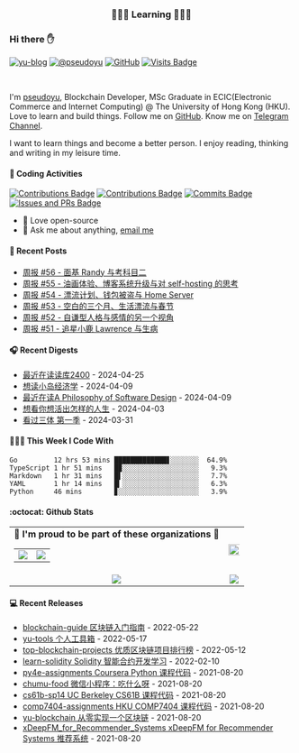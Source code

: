 <p align="center">
 <h3 align="center">🧑🏻‍💻 Learning 🧑🏻‍💻</h3>
</p>

### Hi there ✋

[![yu-blog](https://img.shields.io/badge/blog-yu-9cf?style=flat-square)](https://www.pseudoyu.com)
[![@pseudoyu](https://img.shields.io/badge/weibo-%40pseudoyu-critical?style=flat-square)](https://weibo.com/3675416370/profile)
[![GitHub](https://img.shields.io/github/followers/pseudoyu?logo=github&style=flat-square)](https://github.com/pseudoyu)
[![Visits Badge](https://badges.strrl.dev/visits/pseudoyu/pseudoyu?style=flat-square)](https://github.com/pseudoyu)

<br />

I'm [pseudoyu](https://www.pseudoyu.com), Blockchain Developer, MSc Graduate in ECIC(Electronic Commerce and Internet Computing) @ The University of Hong Kong (HKU). Love to learn and build things. Follow me on [GitHub](https://github.com/pseudoyu). Know me on [Telegram Channel](https://t.me/pseudoyulife).

I want to learn things and become a better person. I enjoy reading, thinking and writing in my leisure time.

#### 🔨 Coding Activities

[![Contributions Badge](https://badges.strrl.dev/contributions/all/pseudoyu?style=flat-square)](https://github.com/pseudoyu)
[![Contributions Badge](https://badges.strrl.dev/contributions/weekly/pseudoyu?style=flat-square)](https://github.com/pseudoyu)
[![Commits Badge](https://badges.strrl.dev/commits/weekly/pseudoyu?style=flat-square)](https://github.com/pseudoyu)
[![Issues and PRs Badge](https://badges.strrl.dev/issues-and-prs/weekly/pseudoyu?style=flat-square)](https://github.com/pseudoyu)

- 💼 Love open-source
- 💬 Ask me about anything, [email me](mailto:pseudoyu@connect.hku.hk)

#### 📰 Recent Posts

<!-- blog starts -->
* <a href=https://www.pseudoyu.com/zh/2024/03/31/weekly_review_20240331/ target='_blank'>周报 #56 - 面基 Randy 与考科目二</a>
* <a href=https://www.pseudoyu.com/zh/2024/03/24/weekly_review_20240324/ target='_blank'>周报 #55 - 油画体验、博客系统升级与对 self-hosting 的思考</a>
* <a href=https://www.pseudoyu.com/zh/2024/03/16/weekly_review_20240316/ target='_blank'>周报 #54 - 漂流计划、钱包被盗与 Home Server</a>
* <a href=https://www.pseudoyu.com/zh/2024/02/29/weekly_review_20240229/ target='_blank'>周报 #53 - 空白的三个月、生活漂流与春节</a>
* <a href=https://www.pseudoyu.com/zh/2023/12/03/weekly_review_20231203/ target='_blank'>周报 #52 - 自谦型人格与感情的另一个视角</a>
* <a href=https://www.pseudoyu.com/zh/2023/11/29/weekly_review_20231129/ target='_blank'>周报 #51 - 追星小鹿 Lawrence 与生病</a>
<!-- blog ends -->

#### 🎧 Recent Digests

<!-- douban starts -->
* <a href='https://book.douban.com/subject/36680227/' target='_blank'>最近在读读库2400</a> - 2024-04-25
* <a href='https://book.douban.com/subject/26985299/' target='_blank'>想读小岛经济学</a> - 2024-04-09
* <a href='https://book.douban.com/subject/30218046/' target='_blank'>最近在读A Philosophy of Software Design</a> - 2024-04-09
* <a href='http://movie.douban.com/subject/26925611/' target='_blank'>想看你想活出怎样的人生</a> - 2024-04-03
* <a href='http://movie.douban.com/subject/35196946/' target='_blank'>看过三体 第一季</a> - 2024-03-31
<!-- douban ends -->

#### 👨🏻‍💻 This Week I Code With

<!-- code_time starts -->

```text
Go         12 hrs 53 mins █████████████▋░░░░░░░  64.9%
TypeScript 1 hr 51 mins   █▉░░░░░░░░░░░░░░░░░░░   9.3%
Markdown   1 hr 31 mins   █▌░░░░░░░░░░░░░░░░░░░   7.7%
YAML       1 hr 14 mins   █▎░░░░░░░░░░░░░░░░░░░   6.3%
Python     46 mins        ▊░░░░░░░░░░░░░░░░░░░░   3.9%
```

<!-- code_time ends -->

#### :octocat: Github Stats

<table align="center" width="100%">
  <tr>
    <td align="center">
      <strong> 🌟 I'm proud to be part of these organizations 🌟 </strong><br>
      <table>
        <tr>
          <td align="center">
            <a href="https://github.com/NaturalSelectionLabs">
              <img src="https://avatars.githubusercontent.com/u/82145280?s=150&v=4" />
            </a>
          </td>
          <td align="center">
            <a href="https://github.com/rss3-network">
              <img src="https://avatars.githubusercontent.com/u/152575164?s=150&v=4" />
            </a>
          </td>
        </tr>
      </table>
    </td>
    <td align="center">
      <img width="120%" src="https://yu-readme.vercel.app/api?username=pseudoyu&count_private=true&theme=gotham&show_icons=true" />
    </td>
  </tr>
  <tr>
          <td align="center">
            <img src="https://yu-readme.vercel.app/api/top-langs/?username=pseudoyu&hide=html,php,css,java,Svelte,smarty&layout=compact&theme=gotham">
          </td>
    <td align="center">
      <!-- <img src="https://yu-github-readme-stats.herokuapp.com/?user=pseudoyu&theme=gotham"> -->
      <img src="https://github-readme-streak-stats.herokuapp.com/?user=pseudoyu&theme=gotham">
    </td>
  </tr>
</table>

#### 💻 Recent Releases

<!-- recent_releases starts -->
* <a href=https://github.com/pseudoyu/blockchain-guide/releases/tag/v0.1.0 target='_blank'>blockchain-guide 区块链入门指南</a> - 2022-05-22
* <a href=https://github.com/pseudoyu/yu-tools/releases/tag/v0.1 target='_blank'>yu-tools 个人工具箱</a> - 2022-05-17
* <a href=https://github.com/pseudoyu/top-blockchain-projects/releases/tag/v1.0.0 target='_blank'>top-blockchain-projects 优质区块链项目排行榜</a> - 2022-05-12
* <a href=https://github.com/pseudoyu/learn-solidity/releases/tag/v1.0.0 target='_blank'>learn-solidity Solidity 智能合约开发学习</a> - 2022-02-10
* <a href=https://github.com/pseudoyu/py4e-assignments/releases/tag/v1.0.0 target='_blank'>py4e-assignments Coursera Python 课程代码</a> - 2021-08-20
* <a href=https://github.com/pseudoyu/chumu-food/releases/tag/v1.0.0 target='_blank'>chumu-food 微信小程序：吃什么呀</a> - 2021-08-20
* <a href=https://github.com/pseudoyu/cs61b-sp14/releases/tag/v0.0.1 target='_blank'>cs61b-sp14 UC Berkeley CS61B 课程代码</a> - 2021-08-20
* <a href=https://github.com/pseudoyu/comp7404-assignments/releases/tag/v1.0.0 target='_blank'>comp7404-assignments HKU COMP7404 课程代码</a> - 2021-08-20
* <a href=https://github.com/pseudoyu/yu-blockchain/releases/tag/v1.0.0 target='_blank'>yu-blockchain 从零实现一个区块链</a> - 2021-08-20
* <a href=https://github.com/pseudoyu/xDeepFM_for_Recommender_Systems/releases/tag/v1.0.0 target='_blank'>xDeepFM_for_Recommender_Systems xDeepFM for Recommender Systems 推荐系统</a> - 2021-08-20
<!-- recent_releases ends -->
